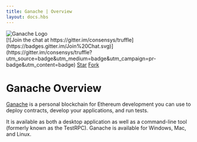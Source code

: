 ```yaml
---
title: Ganache | Overview
layout: docs.hbs
---
```

<img style="max-width: 160px;" src="/img/ganache-logo-dark.svg" alt="Ganache Logo" />

<div class="text-center docs-badges">
  [![Join the chat at https://gitter.im/consensys/truffle](https://badges.gitter.im/Join%20Chat.svg)](https://gitter.im/consensys/truffle?utm_source=badge&utm_medium=badge&utm_campaign=pr-badge&utm_content=badge)
  <a class="github-button" href="https://github.com/trufflesuite/ganache" data-icon="octicon-star" data-show-count="true" aria-label="Star trufflesuite/ganache on GitHub">Star</a>
  <a class="github-button" href="https://github.com/trufflesuite/ganache/fork" data-icon="octicon-repo-forked" data-show-count="true" aria-label="Fork trufflesuite/ganache on GitHub">Fork</a>
</div>

# Ganache Overview

[Ganache](/ganache) is a personal blockchain for Ethereum development you can use to deploy contracts, develop your applications, and run tests.

It is available as both a desktop application as well as a command-line tool (formerly known as the TestRPC). Ganache is available for Windows, Mac, and Linux.